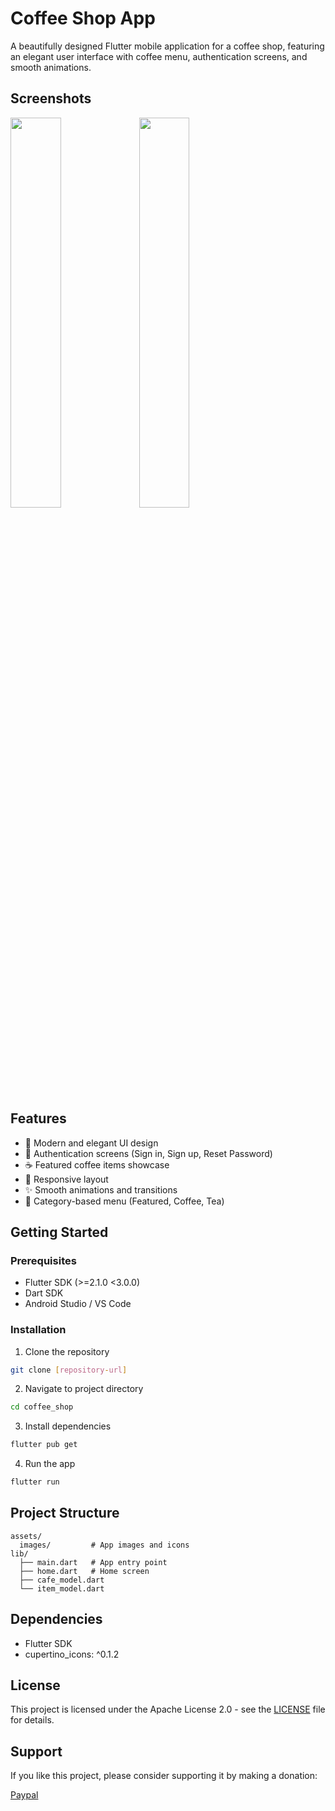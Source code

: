 # Coffee Shop App

A beautifully designed Flutter mobile application for a coffee shop, featuring an elegant user interface with coffee menu, authentication screens, and smooth animations.

## Screenshots

<img src="main.png" width="40%" height="40%"> <img src="home.png" width="40%" height="40%">

## Features

- 🎨 Modern and elegant UI design
- 🔐 Authentication screens (Sign in, Sign up, Reset Password)
- ☕ Featured coffee items showcase
- 📱 Responsive layout
- ✨ Smooth animations and transitions
- 🎯 Category-based menu (Featured, Coffee, Tea)

## Getting Started

### Prerequisites

- Flutter SDK (>=2.1.0 <3.0.0)
- Dart SDK
- Android Studio / VS Code

### Installation

1. Clone the repository
```bash
git clone [repository-url]
```

2. Navigate to project directory
```bash
cd coffee_shop
```

3. Install dependencies
```bash
flutter pub get
```

4. Run the app
```bash
flutter run
```

## Project Structure

```
assets/
  images/         # App images and icons
lib/
  ├── main.dart   # App entry point
  ├── home.dart   # Home screen
  ├── cafe_model.dart
  └── item_model.dart
```

## Dependencies

- Flutter SDK
- cupertino_icons: ^0.1.2

## License

This project is licensed under the Apache License 2.0 - see the [LICENSE](LICENSE) file for details.

## Support

If you like this project, please consider supporting it by making a donation:

[Paypal](https://www.paypal.me/kawal7415)
